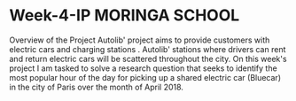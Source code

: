 # Week-4-IP MORINGA SCHOOL
Overview of the Project
Autolib' project aims to provide customers with  electric cars and  charging stations . Autolib' stations where drivers can rent and return electric cars will be scattered throughout the city. On this week's project I am tasked to solve a research question that seeks to identify the most popular hour of the day for picking up a shared electric car (Bluecar) in the city of Paris over the month of April 2018.
